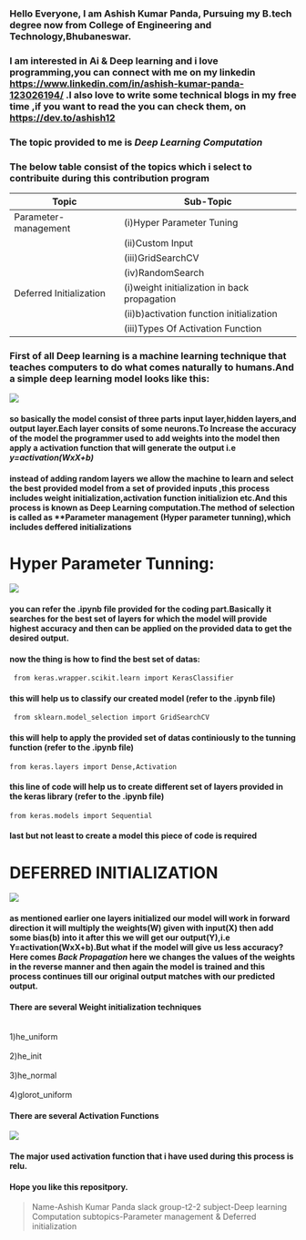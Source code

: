 ### Hello Everyone, I am **Ashish Kumar Panda**, Pursuing my B.tech degree now from College of Engineering and Technology,Bhubaneswar.
### I am interested in Ai & Deep learning and i love programming,you can connect with me on my linkedin <a>https://www.linkedin.com/in/ashish-kumar-panda-123026194/</a> .I also love to write some technical blogs in my free time ,if you want to read the you can check them, on <a>https://dev.to/ashish12</a>

### The topic provided to me is  *Deep Learning Computation*
### The below table consist of the topics which i select to contribuite during this contribution program

| Topic | Sub-Topic |
| ----------- | ----------- |
| Parameter-management | (i)Hyper Parameter Tuning|
|                      | (ii)Custom Input|
|                      | (iii)GridSearchCV|
|                      | (iv)RandomSearch|
| Deferred Initialization | (i)weight initialization in back propagation |
|                      | (ii)b)activation function initialization|
|                      | (iii)Types Of Activation Function|

### First of all Deep learning is a machine learning technique that teaches computers to do what comes naturally to humans.And a simple deep learning model looks like this:
<img src="https://miro.medium.com/max/1200/1*3fA77_mLNiJTSgZFhYnU0Q.png"></img>

#### so basically the model consist of three parts input layer,hidden layers,and output layer.Each layer consits of some neurons.To Increase the accuracy of the model the programmer used to add weights into the model then apply a activation function that will generate the output i.e *y=activation(WxX+b)*

#### instead of adding random layers we allow the machine to learn and select the best provided model from a set of provided inputs ,this process includes weight initialization,activation function initializion etc.And this process is known as **Deep Learning computation**.The method of selection is called as **Parameter management (Hyper parameter tunning),which includes **deffered initializations**

# Hyper Parameter Tunning:
<img src="https://cdn-images-1.medium.com/max/1600/1*kfMWXXwjYAeliuRPbHleiQ.png"></img>
#### you can refer the .ipynb file provided for the coding part.Basically it searches for the best set of layers for which the model will provide highest accuracy and then can be applied on the provided data to get the desired output.
#### now the thing is how to find the best set of datas:
` from keras.wrapper.scikit.learn import KerasClassifier`
#### this will help us to classify our created model (refer to the .ipynb file)
` from sklearn.model_selection import GridSearchCV`
#### this will help to apply the provided set of datas continiously to the tunning function (refer to the .ipynb file)

`from keras.layers import Dense,Activation`
####  this line of code will help us to create different set of layers provided in the keras library (refer to the .ipynb file)
`from keras.models import Sequential`
#### last but not least to create a model this piece of code is required

# DEFERRED INITIALIZATION
<img src="https://cdn-images-1.medium.com/max/1200/1*LB10KFg5J7yK1MLxTXcLdQ.jpeg"></img>


#### as mentioned earlier one layers initialized our model will work in forward direction it will multiply the weights(W) given with input(X) then add some bias(b) into it after this we will get our output(Y),i.e Y=activation(WxX+b).But what if the model will give us less accuracy? Here comes *Back Propagation* here we changes the values of the weights in the reverse manner and then again the model is trained and this process continues till our original output matches with our predicted output.

#### There are several Weight initialization techniques
<br>1)he_uniform</br>
<br>2)he_init</br>
<br>3)he_normal</br>
<br>4)glorot_uniform</br>

#### There are several Activation Functions
<img src="https://cdn-images-1.medium.com/max/1200/1*ZafDv3VUm60Eh10OeJu1vw.png"></img>
#### The major used activation function that i have used during this process is relu.


#### Hope you like this repositpory.
> Name-Ashish Kumar Panda
> slack group-t2-2
> subject-Deep learning Computation
> subtopics-Parameter management & Deferred initialization


                           



